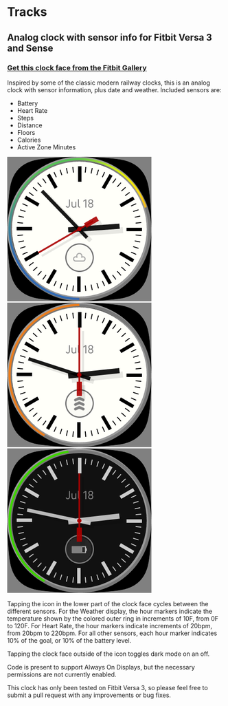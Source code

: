 # Tracks

## Analog clock with sensor info for Fitbit Versa 3 and Sense
### [Get this clock face from the Fitbit Gallery](https://gallery.fitbit.com/details/5b532c82-5211-4b7f-a0b2-a09d02f5a42e)
Inspired by some of the classic modern railway clocks, this is an analog clock with sensor information, plus date and weather. Included sensors are: 
+ Battery
+ Heart Rate
+ Steps
+ Distance
+ Floors
+ Calories
+ Active Zone Minutes

<img src="Screenshot1.png" />
<img src="Screenshot2.png" />
<img src="Screenshot3.png" />

Tapping the icon in the lower part of the clock face cycles between the different sensors. For the Weather display, the hour markers indicate the temperature shown by the colored outer ring in increments of 10F, from 0F to 120F. For Heart Rate, the hour markers indicate increments of 20bpm, from 20bpm to 220bpm. For all other sensors, each hour marker indicates 10% of the goal, or 10% of the battery level. 

Tapping the clock face outside of the icon toggles dark mode on an off.

Code is present to support Always On Displays, but the necessary permissions are not currently enabled.

This clock has only been tested on Fitbit Versa 3, so please feel free to submit a pull request with any improvements or bug fixes.